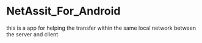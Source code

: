 # NetAssit_For_Android
this is a app for helping the transfer within the same local network between the server and client
